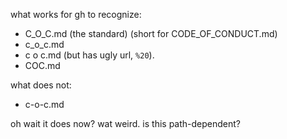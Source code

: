 
what works for gh to recognize:
- C_O_C.md (the standard) (short for CODE_OF_CONDUCT.md)
- c_o_c.md
- c o c.md (but has ugly url, `%20`).
- COC.md

what does not:
- c-o-c.md

oh wait it does now? wat weird. is this path-dependent?
